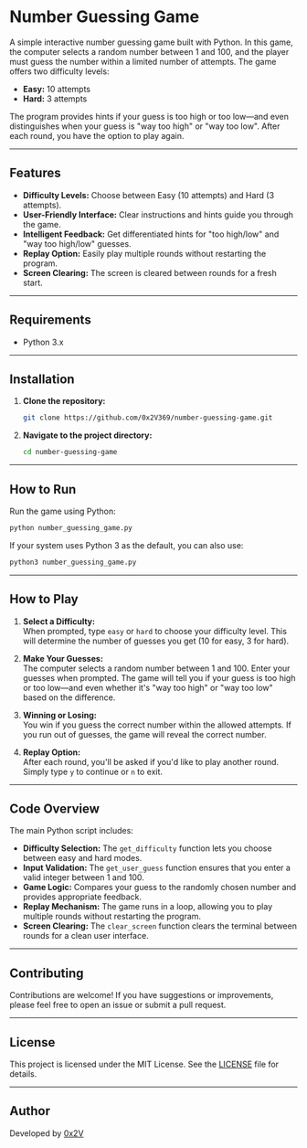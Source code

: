 
# Number Guessing Game

A simple interactive number guessing game built with Python. In this game, the computer selects a random number between 1 and 100, and the player must guess the number within a limited number of attempts. The game offers two difficulty levels:

- **Easy:** 10 attempts  
- **Hard:** 3 attempts

The program provides hints if your guess is too high or too low—and even distinguishes when your guess is "way too high" or "way too low". After each round, you have the option to play again.

---

## Features

- **Difficulty Levels:** Choose between Easy (10 attempts) and Hard (3 attempts).
- **User-Friendly Interface:** Clear instructions and hints guide you through the game.
- **Intelligent Feedback:** Get differentiated hints for "too high/low" and "way too high/low" guesses.
- **Replay Option:** Easily play multiple rounds without restarting the program.
- **Screen Clearing:** The screen is cleared between rounds for a fresh start.

---

## Requirements

- Python 3.x

---

## Installation

1. **Clone the repository:**

   ```bash
   git clone https://github.com/0x2V369/number-guessing-game.git
   ```

2. **Navigate to the project directory:**

   ```bash
   cd number-guessing-game
   ```

---

## How to Run

Run the game using Python:

```bash
python number_guessing_game.py
```

If your system uses Python 3 as the default, you can also use:

```bash
python3 number_guessing_game.py
```

---

## How to Play

1. **Select a Difficulty:**  
   When prompted, type `easy` or `hard` to choose your difficulty level. This will determine the number of guesses you get (10 for easy, 3 for hard).

2. **Make Your Guesses:**  
   The computer selects a random number between 1 and 100. Enter your guesses when prompted. The game will tell you if your guess is too high or too low—and even whether it's "way too high" or "way too low" based on the difference.

3. **Winning or Losing:**  
   You win if you guess the correct number within the allowed attempts. If you run out of guesses, the game will reveal the correct number.

4. **Replay Option:**  
   After each round, you'll be asked if you'd like to play another round. Simply type `y` to continue or `n` to exit.

---

## Code Overview

The main Python script includes:

- **Difficulty Selection:** The `get_difficulty` function lets you choose between easy and hard modes.
- **Input Validation:** The `get_user_guess` function ensures that you enter a valid integer between 1 and 100.
- **Game Logic:** Compares your guess to the randomly chosen number and provides appropriate feedback.
- **Replay Mechanism:** The game runs in a loop, allowing you to play multiple rounds without restarting the program.
- **Screen Clearing:** The `clear_screen` function clears the terminal between rounds for a clean user interface.

---

## Contributing

Contributions are welcome! If you have suggestions or improvements, please feel free to open an issue or submit a pull request.

---

## License

This project is licensed under the MIT License. See the [LICENSE](LICENSE) file for details.

---

## Author

Developed by [0x2V](https://github.com/0x2V369)
```